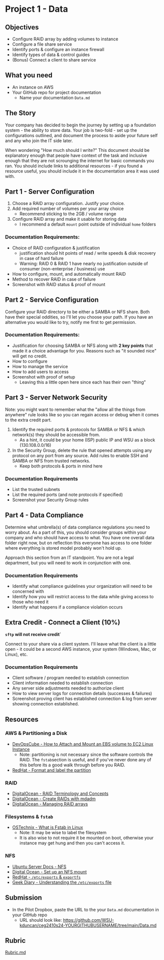 # Project 1 - Data

## Objectives

- Configure RAID array by adding volumes to instance
- Configure a file share service
- Identify ports & configure an instance firewall
- Identify types of data & control guides
- (Bonus) Connect a client to share service

## What you need

- An instance on AWS
- Your GitHub repo for project documentation
    - Name your documentation `Data.md`

## The Story

Your company has decided to begin the journey by setting up a foundation system - the ability to store data.  Your job is two-fold - set up the configurations outlined, and document the process to aside your future self and any who join the IT side later.

When wondering "How much should I write?"  This document should be explanatory enough that people have context of the task and inclusive enough that they are not scrounging the internet for basic commands you ran.  You should include links to additional resources - if you found a resource useful, you should include it in the documentation area it was used with.

## Part 1 - Server Configuration

1. Choose a RAID array configuration.  Justify your choice.
2. Add required number of volumes per your array choice
    - Recommend sticking to the 2GB / volume range
3. Configure RAID array and make it usable for storing data
    - I recommend a default `mount` point outside of individual `home` folders

### Documentation Requirements:
- Choice of RAID configuration & justification
    - justification should hit points of read / write speeds & disk recovery in case of hard failure
    - Warning: RAID 0 & RAID 1 have nearly no justification outside of consumer (non-enterprise / business) use
- How to configure, mount, and automatically mount RAID
- Method to recover RAID in case of failure
- Screenshot with RAID status & proof of mount

## Part 2 - Service Configuration

Configure your RAID directory to be either a SAMBA or NFS share.  Both have their special oddities, so I'll let you choose your path.  If you have an alternative you would like to try, notify me first to get permission.

### Documentation Requirements:
- Justification for choosing SAMBA or NFS along with **2 key points** that made it a choice advantage for you.  Reasons such as "it sounded nice" will get no credit.
- How to configure
- How to manage the service
- How to add users to access
- Screenshot with proof of setup 
    - Leaving this a little open here since each has their own "thing"

## Part 3 - Server Network Security

Note: you might want to remember what the "allow all the things from anywhere" rule looks like so you can regain access or debug when it comes to the extra credit part.

1. Identify the required ports & protocols for SAMBA or NFS & which network(s) they should be accessible from.  
    - As a hint, it could be your home (ISP) public IP and WSU as a block (130.108.0.0/16)
2. In the Security Group, delete the rule that opened attempts using any protocol on any port from any source.  Add rules to enable SSH and SAMBA or NFS from trusted networks.
    - Keep both protocols & ports in mind here

### Documentation Requirements
- List the trusted subnets
- List the required ports (and note protocols if specified)
- Screenshot your Security Group rules

## Part 4 - Data Compliance

Determine what umbrella(s) of data compliance regulations you need to worry about.  As a part of this, you should consider groups within your company and who should have access to what.  You have one overall data folder right now, but on reflection this everyone has access to one folder where everything is stored model probably won't hold up.

Approach this section from an IT standpoint.  You are not a legal department, but you will need to work in conjunction with one.

### Documentation Requirements
- Identify what compliance guidelines your organization will need to be concerned with
- Identify how you will restrict access to the data while giving access to those who need it
- Identify what happens if a compliance violation occurs 

## Extra Credit - Connect a Client (10%)

**`sftp` will not receive credit`**

Connect to your share via a client system.  I'll leave what the client is a little open - it could be a second AWS instance, your system (Windows, Mac, or Linux), etc.

### Documentation Requirements
- Client software / program needed to establish connection
- Client information needed to establish connection
- Any server side adjustments needed to authorize client
- How to view server logs for connection details (successes & failures)
- Screenshot proving client has established connection & log from server showing connection established.

## Resources

### AWS & Partitioning a Disk
- [DevOpsCube - How to Attach and Mount an EBS volume to EC2 Linux Instance](https://devopscube.com/mount-ebs-volume-ec2-instance/)
    - Note: partitioning is not necessary since the software controls the RAID.  The `fstab`section is useful, and if you've never done any of this before its a good walk through before you RAID.
- [RedHat - Format and label the partition](https://access.redhat.com/documentation/en-us/red_hat_enterprise_linux/6/html/storage_administration_guide/s3-disk-storage-parted-create-part-mkfs)

### RAID
- [DigitalOcean - RAID Terminology and Concepts](https://www.digitalocean.com/community/tutorials/an-introduction-to-raid-terminology-and-concepts)
- [DigitalOcean - Create RAIDs with mdadm](https://www.digitalocean.com/community/tutorials/how-to-create-raid-arrays-with-mdadm-on-ubuntu-22-04)
- [DigitalOcean - Managing RAID arrays](https://www.digitalocean.com/community/tutorials/how-to-create-raid-arrays-with-mdadm-on-ubuntu-22-04)

### Filesystems & `fstab`
- [OSTechnix - What is Fstab in Linux](https://ostechnix.com/what-is-fstab-in-linux-introduction-to-linux-etc-fstab-file/)
    - Note: It may be wise to label the filesystem
    - It is also wise to not require it be mounted on boot, otherwise your instance may get hung and then you can't access it.

### NFS

- [Ubuntu Server Docs - NFS](https://ubuntu.com/server/docs/service-nfs)
- [Digital Ocean - Set up an NFS mount](https://www.digitalocean.com/community/tutorials/how-to-set-up-an-nfs-mount-on-ubuntu-20-04)
- [RedHat - `/etc/exports` & `exportfs`](https://access.redhat.com/documentation/en-us/red_hat_enterprise_linux/5/html/deployment_guide/s1-nfs-server-config-exports) 
- [Geek Diary - Understanding the `/etc/exports` file](https://www.thegeekdiary.com/understanding-the-etc-exports-file/)

## Submission

- In the Pilot Dropbox, paste the URL to the your `Data.md` documentation in your GitHub repo
  - URL should look like: https://github.com/WSU-kduncan/ceg2410s24-YOURGITHUBUSERNAME/tree/main/Data.md

## Rubric

[Rubric.md](Rubric.md)